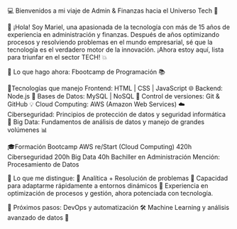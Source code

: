 💻 Bienvenidos a mi viaje de Admin & Finanzas hacia el Universo Tech 🚀

👋 ¡Hola! Soy Mariel, una apasionada de la tecnología con más de 15 años de experiencia en administración y finanzas. Después de años optimizando procesos y resolviendo problemas en el mundo empresarial, sé que la tecnología es el verdadero motor de la innovación. ¡Ahora estoy aquí, lista para triunfar en el sector TECH! 💥

🚀 Lo que hago ahora:
Fbootcamp de Programación 📚

🔧Tecnologías que manejo
Frontend: HTML | CSS | JavaScript 🌐
Backend: Node.js 🚀
Bases de Datos: MySQL | NoSQL  💾
Control de versiones: Git & GitHub 💡
Cloud Computing: AWS (Amazon Web Services) ☁️
Ciberseguridad: Principios de protección de datos y seguridad informática 🔐
Big Data: Fundamentos de análisis de datos y manejo de grandes volúmenes 📊

🎓Formación
Bootcamp AWS re/Start (Cloud Computing) 420h
Ciberseguridad 200h
Big Data 40h
Bachiller en Administración Mención: Procesamiento de Datos

🧠 Lo que me distingue:
🔹 Analítica + Resolución de problemas
🔹 Capacidad para adaptarme rápidamente a entornos dinámicos
🔹 Experiencia en optimización de procesos y gestión, ahora potenciada con tecnología.

🎯 Próximos pasos:
DevOps y automatización 🛠️
Machine Learning y análisis avanzado de datos 🤖

